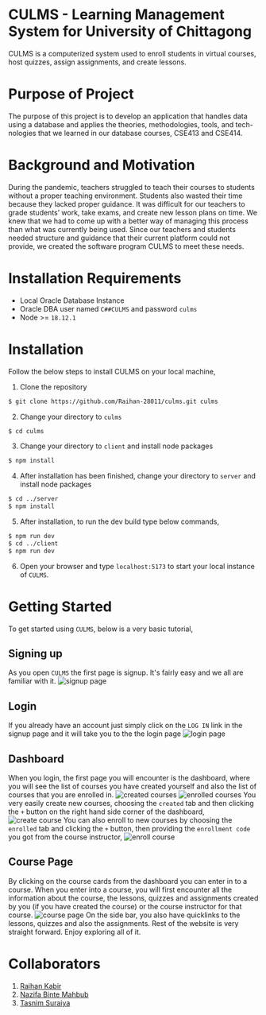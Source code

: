 # CULMS - Learning Management System for University of Chittagong

CULMS is a computerized system used to enroll students in virtual courses,
host quizzes, assign assignments, and create lessons.

# Purpose of Project

The purpose of this project is to develop an application that handles data
using a database and applies the theories, methodologies, tools, and tech-
nologies that we learned in our database courses, CSE413 and CSE414.

# Background and Motivation

During the pandemic, teachers struggled to teach their courses to students
without a proper teaching environment. Students also wasted their time
because they lacked proper guidance. It was difficult for our teachers to
grade students’ work, take exams, and create new lesson plans on time. We
knew that we had to come up with a better way of managing this process
than what was currently being used. Since our teachers and students needed
structure and guidance that their current platform could not provide, we
created the software program CULMS to meet these needs.

# Installation Requirements

- Local Oracle Database Instance
- Oracle DBA user named `C##CULMS` and password `culms`
- Node >= `18.12.1`

# Installation

Follow the below steps to install CULMS on your local machine,

1. Clone the repository

```bash
$ git clone https://github.com/Raihan-28011/culms.git culms
```

2. Change your directory to `culms`

```bash
$ cd culms
```

3. Change your directory to `client` and install node packages

```bash
$ npm install
```

4. After installation has been finished, change your directory to `server` and install node packages

```bash
$ cd ../server
$ npm install
```

5. After installation, to run the dev build type below commands,

```bash
$ npm run dev
$ cd ../client
$ npm run dev
```

6. Open your browser and type `localhost:5173` to start your local instance of `CULMS`.

# Getting Started

To get started using `CULMS`, below is a very basic tutorial,

## Signing up

As you open `CULMS` the first page is signup. It's fairly easy and we all are familiar with it.
![signup page](./images/signup.png)

## Login

If you already have an account just simply click on the `LOG IN` link in the signup page and it will take you to the the login page
![login page](./images/login.png)

## Dashboard

When you login, the first page you will encounter is the dashboard, where you will see the list of courses you have created yourself and also the list of courses that you are enrolled in.
![created courses](./images/createdcards.png)
![enrolled courses](./images/enrolled.png)
You very easily create new courses, choosing the `created` tab and then clicking the `+` button on the right hand side corner of the dashboard,
![create course](./images/create.png)
You can also enroll to new courses by choosing the `enrolled` tab and clicking the `+` button, then providing the `enrollment code` you got from the course instructor,
![enroll course](./images/enroll.png)

## Course Page

By clicking on the course cards from the dashboard you can enter in to a course. When you enter into a course, you will first encounter all the information about the course, the lessons, quizzes and assignments created by you (if you have created the course) or the course instructor for that course.
![course page](./images/course.png)
On the side bar, you also have quicklinks to the lessons, quizzes and also the assignments. Rest of the website is very straight forward. Enjoy exploring all of it.

# Collaborators

1. [Raihan Kabir](https://github.com/Raihan-28011)
2. [Nazifa Binte Mahbub](https://github.com/Napomini)
3. [Tasnim Suraiya](https://github.com/deepty-56)
